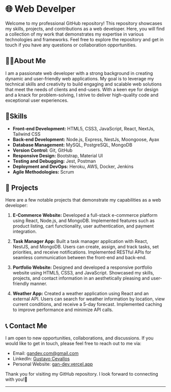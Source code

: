 # 🌐 Web Develper
Welcome to my professional GitHub repository! This repository showcases my skills, projects, and contributions as a web developer. Here, you will find a collection of my work that demonstrates my expertise in various technologies and frameworks. Feel free to explore the repository and get in touch if you have any questions or collaboration opportunities.

## 🙋‍♂️About Me

I am a passionate web developer with a strong background in creating dynamic and user-friendly web applications. My goal is to leverage my technical skills and creativity to build engaging and scalable web solutions that meet the needs of clients and end-users. With a keen eye for design and a knack for problem-solving, I strive to deliver high-quality code and exceptional user experiences.

## 🔧Skills

- **Front-end Development:** HTML5, CSS3, JavaScript, React, NextJs, Tailwind CSS
- **Back-end Development:** Node.js, Express, NestJs, Moongoose, Ayax
- **Database Management:** MySQL, PostgreSQL, MongoDB
- **Version Control:** Git, GitHub
- **Responsive Design:** Bootstrap, Material UI
- **Testing and Debugging:** Jest, Postman
- **Deployment and DevOps:** Heroku, AWS, Docker, Jenkins
- **Agile Methodologies:** Scrum

## 🚀 Projects

Here are a few notable projects that demonstrate my capabilities as a web developer:

1. **E-Commerce Website:** Developed a full-stack e-commerce platform using React, Node.js, and MongoDB. Implemented features such as product listing, cart functionality, user authentication, and payment integration.

2. **Task Manager App:** Built a task manager application with React, NestJS, and MongoDB. Users can create, assign, and track tasks, set priorities, and receive notifications. Implemented RESTful APIs for seamless communication between the front-end and back-end.

3. **Portfolio Website:** Designed and developed a responsive portfolio website using HTML5, CSS3, and JavaScript. Showcased my skills, projects, and contact information in an aesthetically pleasing and user-friendly manner.

4. **Weather App:** Created a weather application using React and an external API. Users can search for weather information by location, view current conditions, and receive a 5-day forecast. Implemented caching to improve performance and minimize API calls.


## 📞 Contact Me

I am open to new opportunities, collaborations, and discussions. If you would like to get in touch, please feel free to reach out to me via:

- Email: [gandev.com@gmail.com](gandev.com@gmail.com)
- LinkedIn: [Gustavo Cevallos](https://www.linkedin.com/in/gustavo-cevallos-web-developer/)
- Personal Website: [gan-dev.vercel.app]([https://www.yourwebsite.com](https://gan-dev.vercel.app/))

Thank you for visiting my GitHub repository. I look forward to connecting with you!🌟

---
